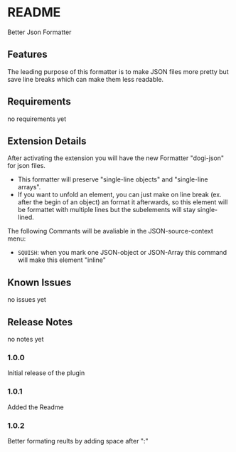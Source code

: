 # README

Better Json Formatter

## Features

The leading purpose of this formatter is to make JSON files more pretty but save line breaks which can make them less readable.

## Requirements

no requirements yet

## Extension Details

After activating the extension you will have the new Formatter "dogi-json" for json files.

 * This formatter will preserve "single-line objects" and  "single-line arrays".
 * If you want to unfold an element, you can just make on line break (ex. after the begin of an object) an format it afterwards, so this element will be formattet with multiple lines but the subelements will stay single-lined.


The following Commants will be avaliable in the JSON-source-context menu:

* `SQUISH`: when you mark one JSON-object or JSON-Array this command will make this element "inline"

## Known Issues

no issues yet

## Release Notes

no notes yet

### 1.0.0

Initial release of the plugin

### 1.0.1

Added the Readme

### 1.0.2

Better formating reults by adding space after ":" 

